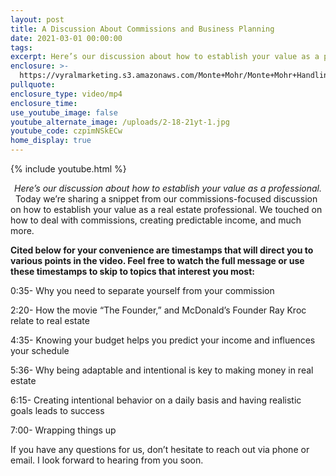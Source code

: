 ```yaml
---
layout: post
title: A Discussion About Commissions and Business Planning
date: 2021-03-01 00:00:00
tags:
excerpt: Here’s our discussion about how to establish your value as a professional.
enclosure: >-
  https://vyralmarketing.s3.amazonaws.com/Monte+Mohr/Monte+Mohr+HandlingCommissions.mp4
pullquote:
enclosure_type: video/mp4
enclosure_time:
use_youtube_image: false
youtube_alternate_image: /uploads/2-18-21yt-1.jpg
youtube_code: czpimNSkECw
home_display: true
---
```


{% include youtube.html %}

<center><em> Here’s our discussion about how to establish your value as a professional.</em></center>
&nbsp;
Today we’re sharing a snippet from our commissions-focused discussion on how to establish your value as a real estate professional. We touched on how to deal with commissions, creating predictable income, and much more.

**Cited below for your convenience are timestamps that will direct you to various points in the video. Feel free to watch the full message or use these timestamps to skip to topics that interest you most:**

0:35- Why you need to separate yourself from your commission

2:20- How the movie “The Founder,” and McDonald’s Founder Ray Kroc relate to real estate

4:35- Knowing your budget helps you predict your income and influences your schedule

5:36- Why being adaptable and intentional is key to making money in real estate

6:15- Creating intentional behavior on a daily basis and having realistic goals leads to success

7:00- Wrapping things up

If you have any questions for us, don’t hesitate to reach out via phone or email. I look forward to hearing from you soon.
